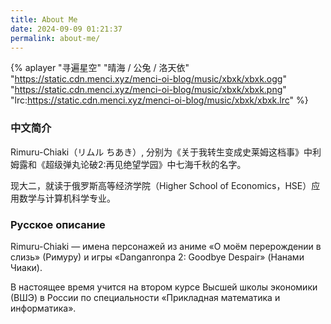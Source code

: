 ```yaml
---
title: About Me
date: 2024-09-09 01:21:37
permalink: about-me/
---
```


{% aplayer "寻遍星空" "晴海 / 公兔 / 洛天依"  
"https://static.cdn.menci.xyz/menci-oi-blog/music/xbxk/xbxk.ogg" 
"https://static.cdn.menci.xyz/menci-oi-blog/music/xbxk/xbxk.png" 
"lrc:https://static.cdn.menci.xyz/menci-oi-blog/music/xbxk/xbxk.lrc"
 %}


### 中文简介 
Rimuru-Chiaki（リムル ちあき）, 分别为《关于我转生变成史莱姆这档事》中利姆露和《超级弹丸论破2:再见绝望学园》中七海千秋的名字。

现大二，就读于俄罗斯高等经济学院（Higher School of Economics，HSE）应用数学与计算机科学专业。

### Русское описание
Rimuru-Chiaki — имена персонажей из аниме «О моём перерождении в слизь» (Римуру) и игры «Danganronpa 2: Goodbye Despair» (Нанами Чиаки).

В настоящее время учится на втором курсе Высшей школы экономики (ВШЭ) в России по специальности «Прикладная математика и информатика».